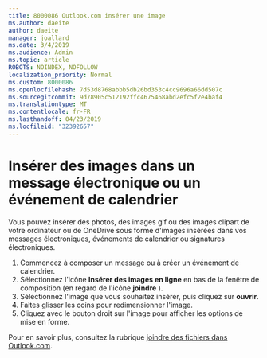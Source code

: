 ```yaml
---
title: 8000086 Outlook.com insérer une image
ms.author: daeite
author: daeite
manager: joallard
ms.date: 3/4/2019
ms.audience: Admin
ms.topic: article
ROBOTS: NOINDEX, NOFOLLOW
localization_priority: Normal
ms.custom: 8000086
ms.openlocfilehash: 7d53d8768abbb5db26bd353c4cc9696a66dd507c
ms.sourcegitcommit: 9d78905c512192ffc4675468abd2efc5f2e4baf4
ms.translationtype: MT
ms.contentlocale: fr-FR
ms.lasthandoff: 04/23/2019
ms.locfileid: "32392657"
---
```

# <a name="insert-pictures-in-an-email-message-or-calendar-event"></a>Insérer des images dans un message électronique ou un événement de calendrier

Vous pouvez insérer des photos, des images gif ou des images clipart de votre ordinateur ou de OneDrive sous forme d'images insérées dans vos messages électroniques, événements de calendrier ou signatures électroniques.

1. Commencez à composer un message ou à créer un événement de calendrier.
2. Sélectionnez l'icône **Insérer des images en ligne** en bas de la fenêtre de composition (en regard de l'icône **joindre** ).
3. Sélectionnez l'image que vous souhaitez insérer, puis cliquez sur **ouvrir**.
4. Faites glisser les coins pour redimensionner l'image.
5. Cliquez avec le bouton droit sur l'image pour afficher les options de mise en forme.

Pour en savoir plus, consultez la rubrique [joindre des fichiers dans Outlook.com](https://support.office.com/article/8d7c1ea7-4e5f-44ce-bb6e-c5fcc92ba9ab).